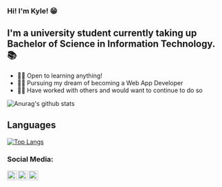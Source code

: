 ### Hi! I'm Kyle! 😁

## I'm a university student currently taking up Bachelor of Science in Information Technology. 📚

- 👨‍🎓 Open to learning anything!
- 👨‍💻 Pursuing my dream of becoming a Web App Developer
- 🧏‍♂️ Have worked with others and would want to continue to do so

![Anurag's github stats](https://github-readme-stats.vercel.app/api?username=krisFernz26&show_icons=true&theme=merko)

## Languages

[![Top Langs](https://github-readme-stats.vercel.app/api/top-langs/?username=krisFernz26&langs_count=8)](https://github.com/anuraghazra/github-readme-stats)

### Social Media:

[<img align="left" alt="krisFernz26 | Twitter" width="22px" src="https://cdn.jsdelivr.net/npm/simple-icons@v3/icons/twitter.svg" />][twitter]
[<img align="left" alt="krisFernz26 | LinkedIn" width="22px" src="https://cdn.jsdelivr.net/npm/simple-icons@v3/icons/linkedin.svg" />][linkedin]
[<img align="left" alt="krisFernz26 | Instagram" width="22px" src="https://cdn.jsdelivr.net/npm/simple-icons@v3/icons/instagram.svg" />][instagram]
<br >

[twitter]: https://twitter.com/krisFernz26
[linkedin]: https://www.linkedin.com/in/kyle-fernandez-a99438175/
[instagram]: https://www.instagram.com/kris_fernz

